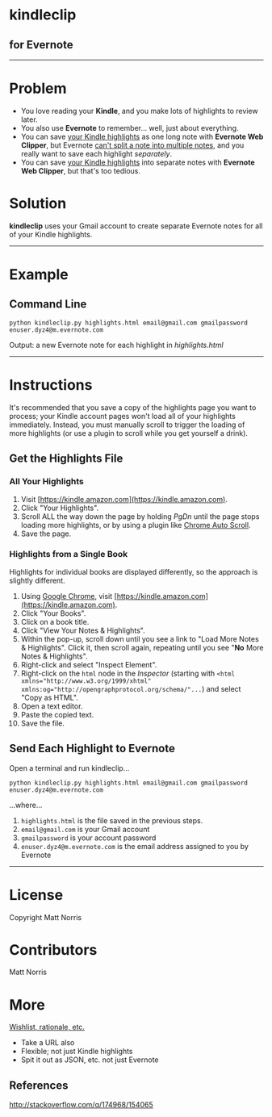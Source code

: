 # kindleclip
## for Evernote

---

# Problem
- You love reading your **Kindle**, and you make lots of highlights to review later. 
- You also use **Evernote** to remember... well, just about everything. 
- You can save [your Kindle highlights](https://kindle.amazon.com/your_highlights "https://kindle.amazon.com/your_highlights") as one long note with **Evernote Web Clipper**, but Evernote [can't split a note into multiple notes](http://discussion.evernote.com/topic/21855-splitting-a-note-into-multiple-notes/, "Evernote Discussion Forum"), and you really want to save each highlight *separately*. 
- You can save [your Kindle highlights](https://kindle.amazon.com/your_highlights "https://kindle.amazon.com/your_highlights") into separate notes with **Evernote Web Clipper**, but that's too tedious. 

# Solution

**kindleclip** uses your Gmail account to create separate Evernote notes for all of your Kindle highlights. 

---

# Example

## Command Line

	python kindleclip.py highlights.html email@gmail.com gmailpassword enuser.dyz4@m.evernote.com

Output: a new Evernote note for each highlight in *highlights.html*

---

# Instructions

It's recommended that you save a copy of the highlights page you want to process; your Kindle account pages won't load all of your highlights immediately. Instead, you must manually scroll to trigger the loading of more highlights (or use a plugin to scroll while you get yourself a drink). 

## Get the Highlights File

### All Your Highlights

1. Visit [https://kindle.amazon.com](https://kindle.amazon.com). 
2. Click "Your Highlights". 
2. Scroll ALL the way down the page by holding *PgDn* until the page stops loading more highlights, or by using a plugin like [Chrome Auto Scroll](https://chrome.google.com/webstore/detail/auto-scroll/eochlhpceohhhfogfeladaifggikcjhk). 
4. Save the page. 

### Highlights from a Single Book

Highlights for individual books are displayed differently, so the approach is slightly different. 

1. Using [Google Chrome](http://google.com/chrome), visit [https://kindle.amazon.com](https://kindle.amazon.com). 
2. Click "Your Books". 
3. Click on a book title. 
4. Click "View Your Notes & Highlights". 
5. Within the pop-up, scroll down until you see a link to "Load More Notes & Highlights". Click it, then scroll again, repeating until you see "**No** More Notes & Highlights".
6. Right-click and select "Inspect Element". 
7. Right-click on the `html` node in the *Inspector* (starting with `<html xmlns="http://www.w3.org/1999/xhtml" xmlns:og="http://opengraphprotocol.org/schema/"...`) and select "Copy as HTML". 
8. Open a text editor.
9. Paste the copied text. 
10. Save the file. 

## Send Each Highlight to Evernote

Open a terminal and run kindleclip... 

    python kindleclip.py highlights.html email@gmail.com gmailpassword enuser.dyz4@m.evernote.com

...where...

1. `highlights.html` is the file saved in the previous steps. 
2. `email@gmail.com` is your Gmail account
3. `gmailpassword` is your account password 
4. `enuser.dyz4@m.evernote.com` is the email address assigned to you by Evernote

---

# License 

Copyright Matt Norris

# Contributors

Matt Norris

# More 
[Wishlist, rationale, etc.](http://wraithmonster.com "More information")

- Take a URL also
- Flexible; not just Kindle highlights
- Spit it out as JSON, etc. not just Evernote

## References
http://stackoverflow.com/q/174968/154065